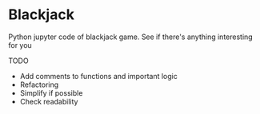 # Blackjack
Python jupyter code of blackjack game. See if there's anything interesting for you

TODO
- Add comments to functions and important logic
- Refactoring
- Simplify if possible
- Check readability
